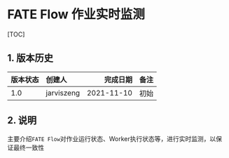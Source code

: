 # FATE Flow 作业实时监测

[TOC]

## 1. 版本历史

| 版本状态 | 创建人     |   完成日期 | 备注 |
| :------- | :--------- | ---------: | :--- |
| 1.0      | jarviszeng | 2021-11-10 | 初始 |

## 2. 说明

主要介绍`FATE Flow`对作业运行状态、Worker执行状态等，进行实时监测，以保证最终一致性